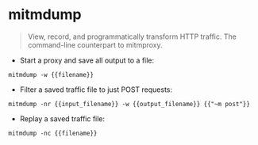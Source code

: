 # mitmdump

> View, record, and programmatically transform HTTP traffic.
> The command-line counterpart to mitmproxy.

- Start a proxy and save all output to a file:

`mitmdump -w {{filename}}`

- Filter a saved traffic file to just POST requests:

`mitmdump -nr {{input_filename}} -w {{output_filename}} {{"~m post"}}`

- Replay a saved traffic file:

`mitmdump -nc {{filename}}`
